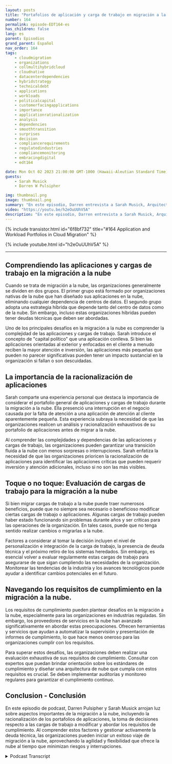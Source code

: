 ```yaml
---
layout: posts
title: "Portafolios de aplicación y carga de trabajo en migración a la nube"
number: 164
permalink: episode-EDT164-es
has_children: false
lang: es
parent: Episodios
grand_parent: Español
nav_order: 164
tags:
    - cloudmigration
    - organizations
    - collmultihybridcloud
    - cloudnative
    - datacenterdependencies
    - hybridstrategy
    - technicaldebt
    - applications
    - workloads
    - politicalcapital
    - customerfacingapplications
    - importance
    - applicationrationalization
    - analysis
    - dependencies
    - smoothtransition
    - surprises
    - decision
    - compliancerequirements
    - regulatedindustries
    - compliancemonitoring
    - embracingdigital
    - edt164

date: Mon Oct 02 2023 21:00:00 GMT-1000 (Hawaii-Aleutian Standard Time)
guests:
    - Sarah Musick
    - Darren W Pulsipher

img: thumbnail.png
image: thumbnail.png
summary: "En este episodio, Darren entrevista a Sarah Musick, Arquitecta de Soluciones en la Nube en Intel. Juntos, profundizan en el tema de los portafolios de aplicaciones y cargas de trabajo en la migración a la nube. Con la experiencia de Sarah en consultoría y optimización en la nube, ella aporta conocimientos valiosos a la discusión."
video: "https://youtu.be/h2eOuUUhV5A"
description: "En este episodio, Darren entrevista a Sarah Musick, Arquitecta de Soluciones en la Nube en Intel. Juntos, profundizan en el tema de los portafolios de aplicaciones y cargas de trabajo en la migración a la nube. Con la experiencia de Sarah en consultoría y optimización en la nube, ella aporta conocimientos valiosos a la discusión."
---
```


<div>
{% include transistor.html id="6f8bf732" title="#164 Application and Workload Portfolios in Cloud Migration" %}

{% include youtube.html id="h2eOuUUhV5A" %}
</div>

---

## Comprendiendo las aplicaciones y cargas de trabajo en la migración a la nube

Cuando se trata de migración a la nube, las organizaciones generalmente se dividen en dos grupos. El primer grupo está formado por organizaciones nativas de la nube que han diseñado sus aplicaciones en la nube, eliminando cualquier dependencia de centros de datos. El segundo grupo adopta una estrategia híbrida que depende tanto del centro de datos como de la nube. Sin embargo, incluso estas organizaciones híbridas pueden tener deudas técnicas que deben ser abordadas.

Uno de los principales desafíos en la migración a la nube es comprender la complejidad de las aplicaciones y cargas de trabajo. Sarah introduce el concepto de "capital político" que una aplicación conlleva. Si bien las aplicaciones orientadas al exterior y enfocadas en el cliente a menudo reciben la mayor atención e inversión, las aplicaciones más pequeñas que pueden no parecer significativas pueden tener un impacto sustancial en la organización si fallan o son descuidadas.

## La importancia de la racionalización de aplicaciones

Sarah comparte una experiencia personal que destaca la importancia de considerar el portafolio general de aplicaciones y cargas de trabajo durante la migración a la nube. Ella presenció una interrupción en el negocio causada por la falta de atención a una aplicación de atención al cliente aparentemente pequeña. Esta experiencia subraya la necesidad de que las organizaciones realicen un análisis y racionalización exhaustivos de su portafolio de aplicaciones antes de migrar a la nube.

Al comprender las complejidades y dependencias de las aplicaciones y cargas de trabajo, las organizaciones pueden garantizar una transición fluida a la nube con menos sorpresas o interrupciones. Sarah enfatiza la necesidad de que las organizaciones prioricen la racionalización de aplicaciones para identificar las aplicaciones críticas que pueden requerir inversión y atención adicionales, incluso si no son las más visibles.

## Toque o no toque: Evaluación de cargas de trabajo para la migración a la nube

Si bien migrar cargas de trabajo a la nube puede traer numerosos beneficios, puede que no siempre sea necesario o beneficioso modificar ciertas cargas de trabajo o aplicaciones. Algunas cargas de trabajo pueden haber estado funcionando sin problemas durante años y ser críticas para las operaciones de la organización. En tales casos, puede que no tenga sentido realizar cambios o migrarlas a la nube.

Factores a considerar al tomar la decisión incluyen el nivel de personalización e integración de la carga de trabajo, la presencia de deuda técnica y el próximo retiro de los sistemas heredados. Sin embargo, es esencial volver a evaluar regularmente estas cargas de trabajo para asegurarse de que sigan cumpliendo las necesidades de la organización. Monitorear las tendencias de la industria y los avances tecnológicos puede ayudar a identificar cambios potenciales en el futuro.

## Navegando los requisitos de cumplimiento en la migración a la nube.

Los requisitos de cumplimiento pueden plantear desafíos en la migración a la nube, especialmente para las organizaciones en industrias reguladas. Sin embargo, los proveedores de servicios en la nube han avanzado significativamente en abordar estas preocupaciones. Ofrecen herramientas y servicios que ayudan a automatizar la supervisión y presentación de informes de cumplimiento, lo que hace menos oneroso para las organizaciones cumplir con los requisitos.

Para superar estos desafíos, las organizaciones deben realizar una evaluación exhaustiva de sus requisitos de cumplimiento. Consultar con expertos que puedan brindar orientación sobre los estándares de cumplimiento y diseñar una arquitectura de nube que cumpla con estos requisitos es crucial. Se deben implementar auditorías y monitoreo regulares para garantizar el cumplimiento continuo.

## Conclusion - Conclusión

En este episodio de podcast, Darren Pulsipher y Sarah Musick arrojan luz sobre aspectos importantes de la migración a la nube, incluyendo la racionalización de los portafolios de aplicaciones, la toma de decisiones respecto a las cargas de trabajo a modificar y abordar los requisitos de cumplimiento. Al comprender estos factores y gestionar activamente la deuda técnica, las organizaciones pueden iniciar un exitoso viaje de migración a la nube, aprovechando la agilidad y flexibilidad que ofrece la nube al tiempo que minimizan riesgos y interrupciones.



<details>
<summary> Podcast Transcript </summary>

<p></p>

</details>
